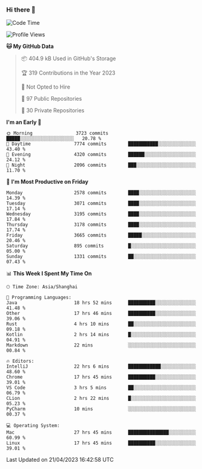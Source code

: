### Hi there 👋

<!--
**qbosen/qbosen** is a ✨ _special_ ✨ repository because its `README.md` (this file) appears on your GitHub profile.

Here are some ideas to get you started:

- 🔭 I’m currently working on ...
- 🌱 I’m currently learning ...
- 👯 I’m looking to collaborate on ...
- 🤔 I’m looking for help with ...
- 💬 Ask me about ...
- 📫 How to reach me: ...
- 😄 Pronouns: ...
- ⚡ Fun fact: ...
-->

<!--START_SECTION:waka-->
![Code Time](http://img.shields.io/badge/Code%20Time-1%2C899%20hrs%2013%20mins-blue)

![Profile Views](http://img.shields.io/badge/Profile%20Views-1-blue)

**🐱 My GitHub Data** 

> 📦 404.9 kB Used in GitHub's Storage 
 > 
> 🏆 319 Contributions in the Year 2023
 > 
> 🚫 Not Opted to Hire
 > 
> 📜 97 Public Repositories 
 > 
> 🔑 30 Private Repositories 
 > 
**I'm an Early 🐤** 

```text
🌞 Morning                3723 commits        █████░░░░░░░░░░░░░░░░░░░░   20.78 % 
🌆 Daytime                7774 commits        ███████████░░░░░░░░░░░░░░   43.40 % 
🌃 Evening                4320 commits        ██████░░░░░░░░░░░░░░░░░░░   24.12 % 
🌙 Night                  2096 commits        ███░░░░░░░░░░░░░░░░░░░░░░   11.70 % 
```
📅 **I'm Most Productive on Friday** 

```text
Monday                   2578 commits        ████░░░░░░░░░░░░░░░░░░░░░   14.39 % 
Tuesday                  3071 commits        ████░░░░░░░░░░░░░░░░░░░░░   17.14 % 
Wednesday                3195 commits        ████░░░░░░░░░░░░░░░░░░░░░   17.84 % 
Thursday                 3178 commits        ████░░░░░░░░░░░░░░░░░░░░░   17.74 % 
Friday                   3665 commits        █████░░░░░░░░░░░░░░░░░░░░   20.46 % 
Saturday                 895 commits         █░░░░░░░░░░░░░░░░░░░░░░░░   05.00 % 
Sunday                   1331 commits        ██░░░░░░░░░░░░░░░░░░░░░░░   07.43 % 
```


📊 **This Week I Spent My Time On** 

```text
🕑︎ Time Zone: Asia/Shanghai

💬 Programming Languages: 
Java                     18 hrs 52 mins      ██████████░░░░░░░░░░░░░░░   41.48 % 
Other                    17 hrs 46 mins      ██████████░░░░░░░░░░░░░░░   39.06 % 
Rust                     4 hrs 10 mins       ██░░░░░░░░░░░░░░░░░░░░░░░   09.18 % 
Kotlin                   2 hrs 14 mins       █░░░░░░░░░░░░░░░░░░░░░░░░   04.91 % 
Markdown                 22 mins             ░░░░░░░░░░░░░░░░░░░░░░░░░   00.84 % 

🔥 Editors: 
IntelliJ                 22 hrs 6 mins       ████████████░░░░░░░░░░░░░   48.60 % 
Chrome                   17 hrs 45 mins      ██████████░░░░░░░░░░░░░░░   39.01 % 
VS Code                  3 hrs 5 mins        ██░░░░░░░░░░░░░░░░░░░░░░░   06.79 % 
CLion                    2 hrs 22 mins       █░░░░░░░░░░░░░░░░░░░░░░░░   05.23 % 
PyCharm                  10 mins             ░░░░░░░░░░░░░░░░░░░░░░░░░   00.37 % 

💻 Operating System: 
Mac                      27 hrs 45 mins      ███████████████░░░░░░░░░░   60.99 % 
Linux                    17 hrs 45 mins      ██████████░░░░░░░░░░░░░░░   39.01 % 
```


 Last Updated on 21/04/2023 16:42:58 UTC
<!--END_SECTION:waka-->
